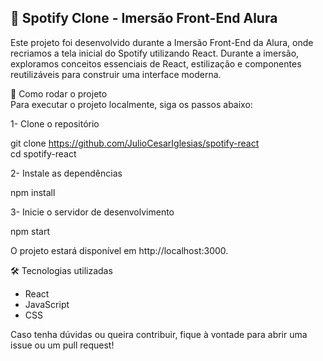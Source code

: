 <h2>🎵 Spotify Clone - Imersão Front-End Alura</h2>

Este projeto foi desenvolvido durante a Imersão Front-End da Alura, onde recriamos a tela inicial do Spotify utilizando React. Durante a imersão, exploramos conceitos essenciais de React, estilização e componentes reutilizáveis para construir uma interface moderna.

🚀 Como rodar o projeto<br>
Para executar o projeto localmente, siga os passos abaixo:

1- Clone o repositório

git clone https://github.com/JulioCesarIglesias/spotify-react <br>
cd spotify-react

2- Instale as dependências

npm install

3- Inicie o servidor de desenvolvimento

npm start

O projeto estará disponível em http://localhost:3000.

🛠️ Tecnologias utilizadas
- React
- JavaScript
- CSS

Caso tenha dúvidas ou queira contribuir, fique à vontade para abrir uma issue ou um pull request!